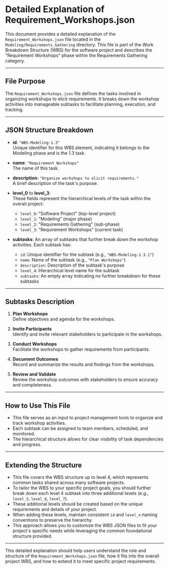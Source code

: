 # Detailed Explanation of Requirement_Workshops.json

This document provides a detailed explanation of the `Requirement_Workshops.json` file located in the `Modeling/Requirements_Gathering` directory. This file is part of the Work Breakdown Structure (WBS) for the software project and describes the "Requirement Workshops" phase within the Requirements Gathering category.

---

## File Purpose

The `Requirement_Workshops.json` file defines the tasks involved in organizing workshops to elicit requirements. It breaks down the workshop activities into manageable subtasks to facilitate planning, execution, and tracking.

---

## JSON Structure Breakdown

- **id**: `"WBS-Modeling-1.3"`  
  Unique identifier for this WBS element, indicating it belongs to the Modeling phase and is the 1.3 task.

- **name**: `"Requirement Workshops"`  
  The name of this task.

- **description**: `"Organize workshops to elicit requirements."`  
  A brief description of the task's purpose.

- **level_0** to **level_3**:  
  These fields represent the hierarchical levels of the task within the overall project:  
  - `level_0`: "Software Project" (top-level project)  
  - `level_1`: "Modeling" (major phase)  
  - `level_2`: "Requirements Gathering" (sub-phase)  
  - `level_3`: "Requirement Workshops" (current task)

- **subtasks**: An array of subtasks that further break down the workshop activities. Each subtask has:  
  - `id`: Unique identifier for the subtask (e.g., `"WBS-Modeling-1.3.1"`)  
  - `name`: Name of the subtask (e.g., `"Plan Workshops"`)  
  - `description`: Description of the subtask's purpose  
  - `level_4`: Hierarchical level name for the subtask  
  - `subtasks`: An empty array indicating no further breakdown for these subtasks

---

## Subtasks Description

1. **Plan Workshops**  
   Define objectives and agenda for the workshops.

2. **Invite Participants**  
   Identify and invite relevant stakeholders to participate in the workshops.

3. **Conduct Workshops**  
   Facilitate the workshops to gather requirements from participants.

4. **Document Outcomes**  
   Record and summarize the results and findings from the workshops.

5. **Review and Validate**  
   Review the workshop outcomes with stakeholders to ensure accuracy and completeness.

---

## How to Use This File

- This file serves as an input to project management tools to organize and track workshop activities.
- Each subtask can be assigned to team members, scheduled, and monitored.
- The hierarchical structure allows for clear visibility of task dependencies and progress.

---

## Extending the Structure

- This file covers the WBS structure up to level 4, which represents common tasks shared across many software projects.
- To tailor the WBS to your specific project goals, you should further break down each level 4 subtask into three additional levels (e.g., `level_5`, `level_6`, `level_7`).
- These additional levels should be created based on the unique requirements and details of your project.
- When adding these levels, maintain consistent `id` and `level_n` naming conventions to preserve the hierarchy.
- This approach allows you to customize the WBS JSON files to fit your project's specific needs while leveraging the common foundational structure provided.

---

This detailed explanation should help users understand the role and structure of the `Requirement_Workshops.json` file, how it fits into the overall project WBS, and how to extend it to meet specific project requirements.
